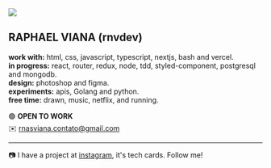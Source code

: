 <img src="https://user-images.githubusercontent.com/45907874/89719304-4a6d6e80-d99d-11ea-970e-d4646c40bdf2.jpg"/>

RAPHAEL VIANA (rnvdev) <br>
---
**work with:** html, css, javascript, typescript, nextjs, bash and vercel.<br>
**in progress:** react, router, redux, node, tdd, styled-component, postgresql and mongodb.<br>
**design:** photoshop and figma.<br>
**experiments:** apis, Golang and python.<br>
**free time:** drawn, music, netflix, and running.<br>

🟢 **OPEN TO WORK**<br>
✉️ rnasviana.contato@gmail.com

---

📷 I have a project at <a href="http://instagram.com/rnvdev">instagram</a>, it's tech cards. Follow me!
